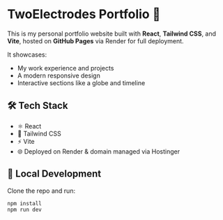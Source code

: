 # TwoElectrodes Portfolio 🚀

This is my personal portfolio website built with **React**, **Tailwind CSS**, and **Vite**, hosted on **GitHub Pages** via Render for full deployment.

It showcases:
- My work experience and projects
- A modern responsive design
- Interactive sections like a globe and timeline

## 🛠 Tech Stack
- ⚛️ React
- 🎨 Tailwind CSS
- ⚡ Vite
- 🌐 Deployed on Render & domain managed via Hostinger

## 🚀 Local Development
Clone the repo and run:

```bash
npm install
npm run dev

